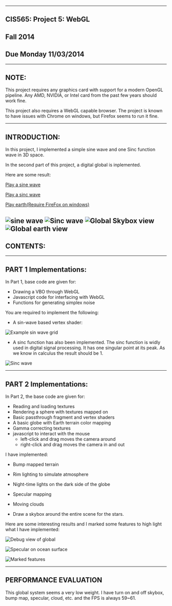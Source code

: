 -------------------------------------------------------------------------------
CIS565: Project 5: WebGL
-------------------------------------------------------------------------------
Fall 2014
-------------------------------------------------------------------------------
Due Monday 11/03/2014
-------------------------------------------------------------------------------

-------------------------------------------------------------------------------
NOTE:
-------------------------------------------------------------------------------
This project requires any graphics card with support for a modern OpenGL 
pipeline. Any AMD, NVIDIA, or Intel card from the past few years should work 
fine.

This project also requires a WebGL capable browser. The project is known to 
have issues with Chrome on windows, but Firefox seems to run it fine.

-------------------------------------------------------------------------------
INTRODUCTION:
-------------------------------------------------------------------------------
In this project, I implemented a simple sine wave and one Sinc function wave in 3D space. 

In the second part of this project, a digital global is inplemented.

Here are some result:

[Play a sine wave](https://rawgit.com/chiwsy/Project5-WebGL/master/vert_wave.html)

[Play a sinc wave](https://rawgit.com/chiwsy/Project5-WebGL/master/vert_wave_sinc.html)

[Play earth(Require FireFox on windows)](https://cdn.rawgit.com/chiwsy/Project5-WebGL/master/frag_globe.html)

![sine wave](resources/wave.gif)
![Sinc wave](resources/sincwave.gif)
![Global Skybox view](resources/global.gif)
![Global earth view](resources/global2.gif)
-------------------------------------------------------------------------------
CONTENTS:
-------------------------------------------------------------------------------

-------------------------------------------------------------------------------
PART 1 Implementations:
-------------------------------------------------------------------------------

In Part 1, base code are given for:

* Drawing a VBO through WebGL
* Javascript code for interfacing with WebGL
* Functions for generating simplex noise

You are required to implement the following:

* A sin-wave based vertex shader:

![Example sin wave grid](resources/wave.gif)

* A sinc function has also been implemented. The sinc function is widly used in digital signal processing. It has one singular point at its peak. As we know in calculus the result should be 1.

![Sinc wave](resources/sincwave.gif)

-------------------------------------------------------------------------------
PART 2 Implementations:
-------------------------------------------------------------------------------
In Part 2, the base code are given for:

* Reading and loading textures
* Rendering a sphere with textures mapped on
* Basic passthrough fragment and vertex shaders 
* A basic globe with Earth terrain color mapping
* Gamma correcting textures
* javascript to interact with the mouse
  * left-click and drag moves the camera around
  * right-click and drag moves the camera in and out

I have implemented:

* Bump mapped terrain
* Rim lighting to simulate atmosphere
* Night-time lights on the dark side of the globe
* Specular mapping
* Moving clouds

* Draw a skybox around the entire scene for the stars.

Here are some interesting results and I marked some features to high light what I have implemented:

![Debug view of global](resources/debugViewNormal.png)

![Specular on ocean surface](resources/Specular.png)

![Marked features](resources/Marked%20Effect.png)

-------------------------------------------------------------------------------
PERFORMANCE EVALUATION
-------------------------------------------------------------------------------
This global system seems a very low weight. I have turn on and off skybox, bump map, specular, cloud, etc. and the FPS is always 59~61. 


